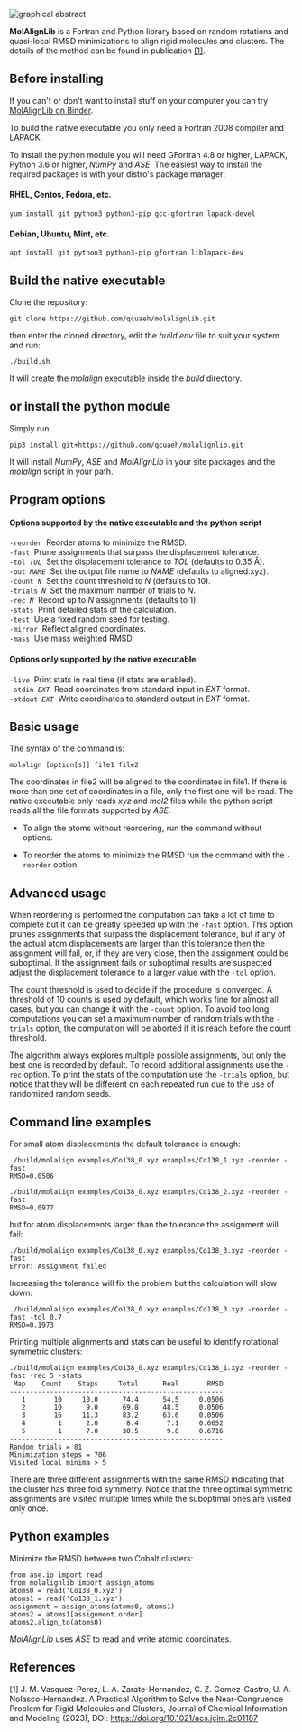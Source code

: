 ![graphical abstract](abstract.png) 

**MolAlignLib** is a Fortran and Python library based on random rotations and quasi-local
RMSD minimizations to align rigid molecules and clusters. The details of the method can be
found in publication [[1]](#1).

Before installing
-----------------

If you can't or don't want to install stuff on your computer you can try
[MolAlignLib on Binder](https://mybinder.org/v2/gh/qcuaeh/molalignlib.git/HEAD?labpath=examples/example1.ipynb).

To build the native executable you only need a Fortran 2008 compiler and LAPACK.

To install the python module you will need GFortran 4.8 or higher, LAPACK, Python 3.6 or
higher, *NumPy* and *ASE*. The easiest way to install the required packages is with your
distro's package manager:

#### RHEL, Centos, Fedora, etc.

    yum install git python3 python3-pip gcc-gfortran lapack-devel

#### Debian, Ubuntu, Mint, etc.

    apt install git python3 python3-pip gfortran liblapack-dev

Build the native executable
---------------------------

Clone the repository:

    git clone https://github.com/qcuaeh/molalignlib.git

then enter the cloned directory, edit the *build.env* file to suit your system and run:

    ./build.sh

It will create the *molalign* executable inside the *build* directory.

or install the python module
----------------------------

Simply run:

    pip3 install git+https://github.com/qcuaeh/molalignlib.git

It will install *NumPy*, *ASE* and *MolAlignLib* in your site packages and the *molalign* script in your path.

Program options
---------------

#### Options supported by the native executable and the python script

<code>-reorder</code>&nbsp; Reorder atoms to minimize the RMSD.  
<code>-fast</code>&nbsp; Prune assignments that surpass the displacement tolerance.  
<code>-tol <em>TOL</em></code>&nbsp; Set the displacement tolerance to *TOL* (defaults to 0.35 Å).  
<code>-out <em>NAME</em></code>&nbsp; Set the output file name to *NAME* (defaults to aligned.xyz).  
<code>-count <em>N</em></code>&nbsp; Set the count threshold to *N* (defaults to 10).  
<code>-trials <em>N</em></code>&nbsp; Set the maximum number of trials to *N*.  
<code>-rec <em>N</em></code>&nbsp; Record up to *N* assignments (defaults to 1).  
<code>-stats</code>&nbsp; Print detailed stats of the calculation.  
<code>-test</code>&nbsp; Use a fixed random seed for testing.  
<code>-mirror</code>&nbsp; Reflect aligned coordinates.  
<code>-mass</code>&nbsp; Use mass weighted RMSD.  

#### Options only supported by the native executable

<code>-live</code>&nbsp; Print stats in real time (if stats are enabled).  
<code>-stdin <em>EXT</em></code>&nbsp; Read coordinates from standard input in *EXT* format.  
<code>-stdout <em>EXT</em></code>&nbsp; Write coordinates to standard output in *EXT* format.  

Basic usage
-----------

The syntax of the command is:

    molalign [option[s]] file1 file2

The coordinates in file2 will be aligned to the coordinates in file1. If there is
more than one set of coordinates in a file, only the first one will be read. The native
executable only reads *xyz* and *mol2* files while the python script reads all the file
formats supported by *ASE*.

* To align the atoms without reordering, run the command without options.

* To reorder the atoms to minimize the RMSD run the command with the `-reorder` option.

Advanced usage
--------------

When reordering is performed the computation can take a lot of time to complete but it
can be greatly speeded up with the `-fast` option. This option prunes assignments that
surpass the displacement tolerance, but if any of the actual atom displacements are larger
than this tolerance then the assignment will fail, or, if they are very close, then the
assignment could be suboptimal. If the assignment fails or suboptimal results are suspected
adjust the displacement tolerance to a larger value with the `-tol` option.

The count threshold is used to decide if the procedure is converged. A threshold of 10 
counts is used by default, which works fine for almost all cases, but you can change it
with the `-count` option. To avoid too long computations you can set a maximum number of
random trials with the `-trials` option, the computation will be aborted if it is reach
before the count threshold.

The algorithm always explores multiple possible assignments, but only the best one is
recorded by default. To record additional assignments use the `-rec` option. To print the
stats of the computation use the `-trials` option, but notice that they will be different
on each repeated run due to the use of randomized random seeds.

Command line examples
---------------------

For small atom displacements the default tolerance is enough:

    ./build/molalign examples/Co138_0.xyz examples/Co138_1.xyz -reorder -fast
    RMSD=0.0506
    
    ./build/molalign examples/Co138_0.xyz examples/Co138_2.xyz -reorder -fast
    RMSD=0.0977

but for atom displacements larger than the tolerance the assignment will fail:

    ./build/molalign examples/Co138_0.xyz examples/Co138_3.xyz -reorder -fast
    Error: Assignment failed

Increasing the tolerance will fix the problem but the calculation will slow down:

    ./build/molalign examples/Co138_0.xyz examples/Co138_3.xyz -reorder -fast -tol 0.7
    RMSD=0.1973

Printing multiple alignments and stats can be useful to identify rotational symmetric clusters:

    ./build/molalign examples/Co138_0.xyz examples/Co138_1.xyz -reorder -fast -rec 5 -stats
     Map    Count    Steps     Total      Real       RMSD
    -----------------------------------------------------
       1       10     10.0      74.4      54.5     0.0506
       2       10      9.0      69.8      48.5     0.0506
       3       16     11.3      83.2      63.6     0.0506
       4        1      2.0       8.4       7.1     0.6652
       5        1      7.0      30.5       9.8     0.6716
    -----------------------------------------------------
    Random trials = 81
    Minimization steps = 706
    Visited local minima > 5

There are three different assignments with the same RMSD indicating that the cluster
has three fold symmetry. Notice that the three optimal symmetric assignments are visited
multiple times while the suboptimal ones are visited only once.

Python examples
---------------

Minimize the RMSD between two Cobalt clusters:

    from ase.io import read
    from molalignlib import assign_atoms
    atoms0 = read('Co138_0.xyz')
    atoms1 = read('Co138_1.xyz')
    assignment = assign_atoms(atoms0, atoms1)
    atoms2 = atoms1[assignment.order]
    atoms2.align_to(atoms0)

*MolAlignLib* uses *ASE* to read and write atomic coordinates.

References
----------

<a id="1">[1]</a>
J. M. Vasquez-Perez, L. A. Zarate-Hernandez, C. Z. Gomez-Castro, U. A. Nolasco-Hernandez.
A Practical Algorithm to Solve the Near-Congruence Problem for Rigid Molecules and Clusters,
Journal of Chemical Information and Modeling (2023), DOI: <https://doi.org/10.1021/acs.jcim.2c01187>

